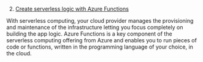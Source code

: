 2. [Create serverless logic with Azure Functions](https://docs.microsoft.com/en-gb/learn/modules/create-serverless-logic-with-azure-functions/)

  With serverless computing, your cloud provider manages the provisioning and maintenance of the infrastructure letting you focus completely on building the app logic. Azure Functions is a key component of the serverless computing offering from Azure and enables you to run pieces of code or functions, written in the programming language of your choice, in the cloud.
